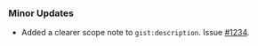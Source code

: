 ### Minor Updates

- Added a clearer scope note to `gist:description`. Issue [#1234](https://github.com/semanticarts/gist/issues/1234). 